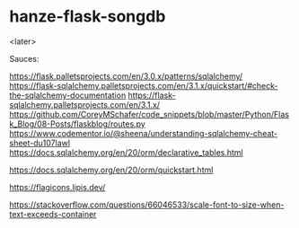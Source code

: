 # hanze-flask-songdb
&lt;later>



Sauces:

https://flask.palletsprojects.com/en/3.0.x/patterns/sqlalchemy/
https://flask-sqlalchemy.palletsprojects.com/en/3.1.x/quickstart/#check-the-sqlalchemy-documentation
https://flask-sqlalchemy.palletsprojects.com/en/3.1.x/
https://github.com/CoreyMSchafer/code_snippets/blob/master/Python/Flask_Blog/08-Posts/flaskblog/routes.py
https://www.codementor.io/@sheena/understanding-sqlalchemy-cheat-sheet-du107lawl
https://docs.sqlalchemy.org/en/20/orm/declarative_tables.html


https://docs.sqlalchemy.org/en/20/orm/quickstart.html

https://flagicons.lipis.dev/

https://stackoverflow.com/questions/66046533/scale-font-to-size-when-text-exceeds-container